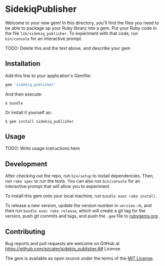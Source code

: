 # SidekiqPublisher

Welcome to your new gem! In this directory, you'll find the files you need to be
able to package up your Ruby library into a gem. Put your Ruby code in the file
`lib/sidekiq_publisher`. To experiment with that code, run 
`bin/console` for an interactive prompt.

TODO: Delete this and the text above, and describe your gem

## Installation

Add this line to your application's Gemfile:

```ruby
gem 'sidekiq_publisher'
```

And then execute:

    $ bundle

Or install it yourself as:

    $ gem install sidekiq_publisher

## Usage

TODO: Write usage instructions here

## Development

After checking out the repo, run `bin/setup` to install dependencies. Then,
run `rake spec` to run the tests. You can also run `bin/console` for an
interactive prompt that will allow you to experiment.

To install this gem onto your local machine, run `bundle exec rake install`. 

To release a new version, update the version number in `version.rb`, and then
run `bundle exec rake release`, which will create a git tag for the version,
push git commits and tags, and push the `.gem` file to
[rubygems.org](https://rubygems.org)
.

## Contributing

Bug reports and pull requests are welcome on GitHub at
https://github.com/ezcater/sidekiq_publisher.## License

The gem is available as open source under the terms of the
[MIT License](http://opensource.org/licenses/MIT).

